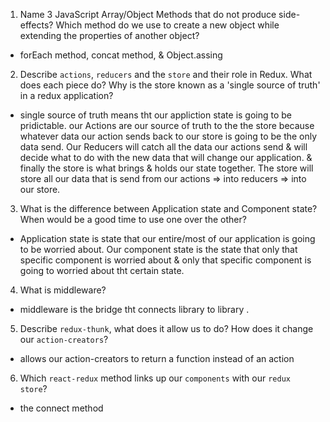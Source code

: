 1.  Name 3 JavaScript Array/Object Methods that do not produce side-effects? Which method do we use to create a new object while extending the properties of another object?

* forEach method, concat method, & Object.assing 

2.  Describe `actions`, `reducers` and the `store` and their role in Redux. What does each piece do? Why is the store known as a 'single source of truth' in a redux application?

* single source of truth means tht our appliction state is going to be pridictable. our Actions are our source of truth to the the store because whatever data our action sends back to our store is going to be the only data send. Our Reducers will catch all the data our actions send & will decide what to do with the new data that will change our application. & finally the store is what brings & holds our state together. The store will store all our data that is send from our actions => into reducers => into our store.



3.  What is the difference between Application state and Component state? When would be a good time to use one over the other?

* Application state is state that our entire/most of our application is going to be worried about. Our component state is the state that only that specific component is worried about & only that specific component is going to worried about tht certain state.


4.  What is middleware?

* middleware is the bridge tht connects library to library . 


5.  Describe `redux-thunk`, what does it allow us to do? How does it change our `action-creators`?

* allows our action-creators to return a function instead of an action


6.  Which `react-redux` method links up our `components` with our `redux store`?

* the connect method 
